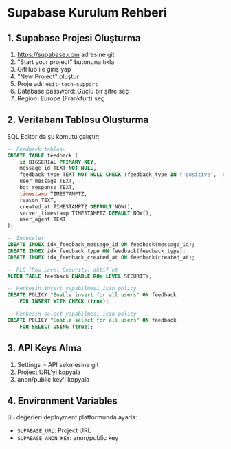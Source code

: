 # Supabase Kurulum Rehberi

## 1. Supabase Projesi Oluşturma
1. https://supabase.com adresine git
2. "Start your project" butonuna tıkla
3. GitHub ile giriş yap
4. "New Project" oluştur
5. Proje adı: `esit-tech-support`
6. Database password: Güçlü bir şifre seç
7. Region: Europe (Frankfurt) seç

## 2. Veritabanı Tablosu Oluşturma
SQL Editor'da şu komutu çalıştır:

```sql
-- Feedback tablosu
CREATE TABLE feedback (
    id BIGSERIAL PRIMARY KEY,
    message_id TEXT NOT NULL,
    feedback_type TEXT NOT NULL CHECK (feedback_type IN ('positive', 'negative')),
    user_message TEXT,
    bot_response TEXT,
    timestamp TIMESTAMPTZ,
    reason TEXT,
    created_at TIMESTAMPTZ DEFAULT NOW(),
    server_timestamp TIMESTAMPTZ DEFAULT NOW(),
    user_agent TEXT
);

-- İndeksler
CREATE INDEX idx_feedback_message_id ON feedback(message_id);
CREATE INDEX idx_feedback_type ON feedback(feedback_type);
CREATE INDEX idx_feedback_created_at ON feedback(created_at);

-- RLS (Row Level Security) aktif et
ALTER TABLE feedback ENABLE ROW LEVEL SECURITY;

-- Herkesin insert yapabilmesi için policy
CREATE POLICY "Enable insert for all users" ON feedback
    FOR INSERT WITH CHECK (true);

-- Herkesin select yapabilmesi için policy  
CREATE POLICY "Enable select for all users" ON feedback
    FOR SELECT USING (true);
```

## 3. API Keys Alma
1. Settings > API sekmesine git
2. Project URL'yi kopyala
3. anon/public key'i kopyala

## 4. Environment Variables
Bu değerleri deployment platformunda ayarla:
- `SUPABASE_URL`: Project URL
- `SUPABASE_ANON_KEY`: anon/public key
